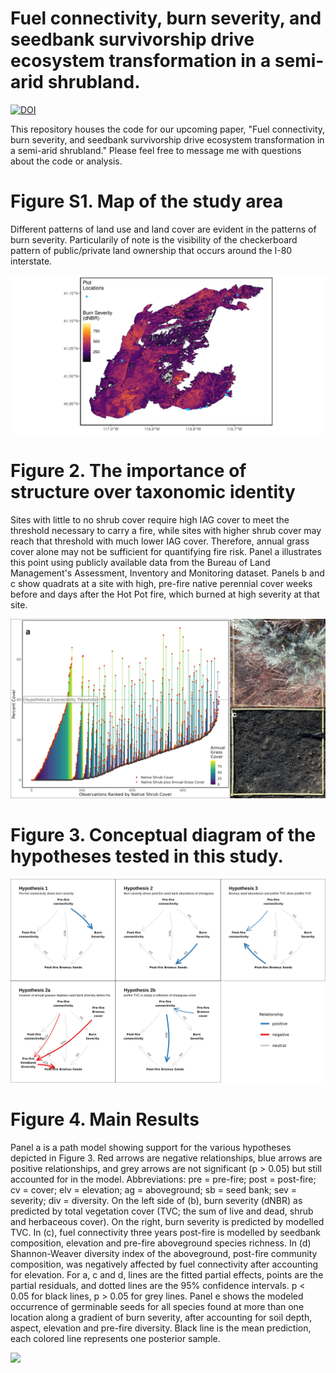 # Fuel connectivity, burn severity, and seedbank survivorship drive ecosystem transformation in a semi-arid shrubland.

[![DOI](https://www.zenodo.org/badge/DOI/10.5281/zenodo.5293996.svg)](https://doi.org/10.5281/zenodo.5293996)


This repository houses the code for our upcoming paper, "Fuel connectivity, burn severity, and seedbank survivorship drive ecosystem transformation in a semi-arid shrubland." Please feel free to message me with questions about the code or analysis.


# **Figure S1.** Map of the study area

Different patterns of land use and land cover are evident in the patterns of burn severity. Particularily of note is the visibility of the checkerboard pattern of public/private land ownership that occurs around the I-80 interstate.

![](images/map.png)

# **Figure 2.** The importance of structure over taxonomic identity

Sites with little to no shrub cover require high IAG cover to meet the threshold necessary to carry a fire, while sites with higher shrub cover may reach that threshold with much lower IAG cover. Therefore, annual grass cover alone may not be sufficient for quantifying fire risk. Panel a illustrates this point using publicly available data from the Bureau of Land Management's Assessment, Inventory and Monitoring dataset. Panels b and c show quadrats at a site with high, pre-fire native perennial cover weeks before and days after the Hot Pot fire, which burned at high severity at that site. 

![](images/figure_2_seed_bank.png)

# **Figure 3.** Conceptual diagram of the hypotheses tested in this study.

![](images/figure_3_conceptual_figure.png)


# **Figure 4.** Main Results

Panel a is a path model showing support for the various hypotheses depicted in Figure 3. Red arrows are negative relationships, blue arrows are positive relationships, and grey arrows are not significant (p > 0.05) but still accounted for in the model. Abbreviations: pre = pre-fire; post = post-fire; cv = cover; elv = elevation; ag = aboveground; sb = seed bank; sev = severity; div = diversity. On the left side of (b), burn severity (dNBR) as predicted by total vegetation cover (TVC; the sum of live and dead, shrub and herbaceous cover). On the right, burn severity is predicted by modelled TVC. In (c), fuel connectivity three years post-fire is modelled by seedbank composition, elevation and pre-fire aboveground species richness. In (d) Shannon-Weaver diversity index of the aboveground, post-fire community composition, was negatively affected by fuel connectivity after accounting for elevation. For a, c and d, lines are the fitted partial effects, points are the partial residuals, and dotted lines are the 95% confidence intervals. p < 0.05 for black lines, p > 0.05 for grey lines. Panel e shows the modeled occurrence of germinable seeds for all species found at more than one location along a gradient of burn severity, after accounting for soil depth, aspect, elevation and pre-fire diversity. Black line is the mean prediction, each colored line represents one posterior sample.

![](images/figure_4_big_plot_v2.png)


